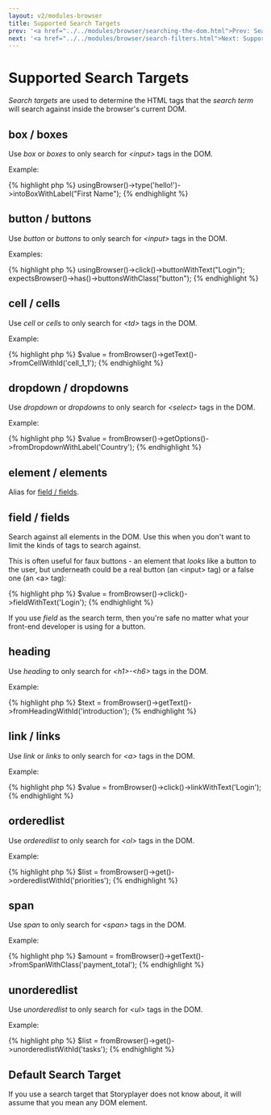 ```yaml
---
layout: v2/modules-browser
title: Supported Search Targets
prev: '<a href="../../modules/browser/searching-the-dom.html">Prev: Searching The DOM</a>'
next: '<a href="../../modules/browser/search-filters.html">Next: Supported Search Filters</a>'
---
```


# Supported Search Targets

_Search targets_ are used to determine the HTML tags that the _search term_ will search against inside the browser's current DOM.

## box / boxes

Use _box_ or _boxes_ to only search for _&lt;input&gt;_ tags in the DOM.

Example:

{% highlight php %}
usingBrowser()->type('hello!')->intoBoxWithLabel("First Name");
{% endhighlight %}

## button / buttons

Use _button_ or _buttons_ to only search for _&lt;input&gt;_ tags in the DOM.

Examples:

{% highlight php %}
usingBrowser()->click()->buttonWithText("Login");
expectsBrowser()->has()->buttonsWithClass("button");
{% endhighlight %}

## cell / cells

Use _cell_ or _cells_ to only search for _&lt;td&gt;_ tags in the DOM.

Example:

{% highlight php %}
$value = fromBrowser()->getText()->fromCellWithId('cell_1_1');
{% endhighlight %}

## dropdown / dropdowns

Use _dropdown_ or _dropdowns_ to only search for _&lt;select&gt;_ tags in the DOM.

Example:

{% highlight php %}
$value = fromBrowser()->getOptions()->fromDropdownWithLabel('Country');
{% endhighlight %}

## element / elements

Alias for [field / fields](field__fields).

## field / fields

Search against all elements in the DOM.  Use this when you don't want to limit the kinds of tags to search against.

This is often useful for faux buttons - an element that _looks_ like a button to the user, but underneath could be a real button (an &lt;input&gt; tag) or a false one (an &lt;a&gt; tag):

{% highlight php %}
$value = fromBrowser()->click()->fieldWithText('Login');
{% endhighlight %}

If you use _field_ as the search term, then you're safe no matter what your front-end developer is using for a button.

## heading

Use _heading_ to only search for _&lt;h1&gt;-&lt;h6&gt;_ tags in the DOM.

Example:

{% highlight php %}
$text = fromBrowser()->getText()->fromHeadingWithId('introduction');
{% endhighlight %}

## link / links

Use _link_ or _links_ to only search for _&lt;a&gt;_ tags in the DOM.

Example:

{% highlight php %}
$value = fromBrowser()->click()->linkWithText('Login');
{% endhighlight %}

## orderedlist

Use _orderedlist_ to only search for _&lt;ol&gt;_ tags in the DOM.

Example:

{% highlight php %}
$list = fromBrowser()->get()->orderedlistWithId('priorities');
{% endhighlight %}

## span

Use _span_ to only search for _&lt;span&gt;_ tags in the DOM.

Example:

{% highlight php %}
$amount = fromBrowser()->getText()->fromSpanWithClass('payment_total');
{% endhighlight %}

## unorderedlist

Use _unorderedlist_ to only search for _&lt;ul&gt;_ tags in the DOM.

Example:

{% highlight php %}
$list = fromBrowser()->get()->unorderedlistWithId('tasks');
{% endhighlight %}

## Default Search Target

If you use a search target that Storyplayer does not know about, it will assume that you mean any DOM element.

